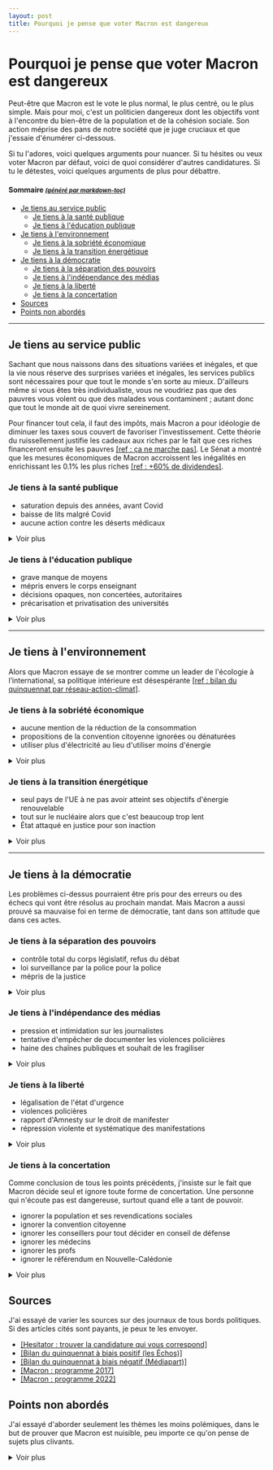 ```yaml
---
layout: post
title: Pourquoi je pense que voter Macron est dangereux
---
```

<!-- permalink: /macron-non/ -->



# Pourquoi je pense que voter Macron est dangereux

Peut-être que Macron est le vote le plus normal, le plus centré, ou le plus simple. Mais pour moi, c'est un politicien dangereux dont les objectifs vont à l'encontre du bien-être de la population et de la cohésion sociale. Son action méprise des pans de notre société que je juge cruciaux et que j'essaie d'énumérer ci-dessous.

Si tu l'adores, voici quelques arguments pour nuancer. Si tu hésites ou veux voter Macron par défaut, voici de quoi considérer d'autres candidatures. Si tu le détestes, voici quelques arguments de plus pour débattre.

#### Sommaire <small><i><a href='http://ecotrust-canada.github.io/markdown-toc/'>(généré par markdown-toc)</a></i></small>

  * [Je tiens au service public](#je-tiens-au-service-public)
    + [Je tiens à la santé publique](#je-tiens---la-sant--publique)
    + [Je tiens à l'éducation publique](#je-tiens---l--ducation-publique)
  * [Je tiens à l'environnement](#je-tiens---l-environnement)
    + [Je tiens à la sobriété économique](#je-tiens---la-sobri-t---conomique)
    + [Je tiens à la transition énergétique](#je-tiens---la-transition--nerg-tique)
  * [Je tiens à la démocratie](#je-tiens---la-d-mocratie)
    + [Je tiens à la séparation des pouvoirs](#je-tiens---la-s-paration-des-pouvoirs)
    + [Je tiens à l'indépendance des médias](#je-tiens---l-ind-pendance-des-m-dias)
    + [Je tiens à la liberté](#je-tiens---la-libert-)
    + [Je tiens à la concertation](#je-tiens---la-concertation)
  * [Sources](#sources)
  * [Points non abordés](#points-non-abord-s)




-----------------------------
## Je tiens au service public
<!-- - diminuer les taxes diminue le financement du service public
- les mesures de Macron ont déjà enrichi les 0.1% les plus riches
- attirer l'investissement ne ruisselle pas sur les pauvres -->

Sachant que nous naissons dans des situations variées et inégales, et que la vie nous réserve des surprises variées et inégales, les services publics sont nécessaires pour que tout le monde s'en sorte au mieux. D'ailleurs même si vous êtes très individualiste, vous ne voudriez pas que des pauvres vous volent ou que des malades vous contaminent ; autant donc que tout le monde ait de quoi vivre sereinement.

Pour financer tout cela, il faut des impôts, mais Macron a pour idéologie de diminuer les taxes sous couvert de favoriser l'investissement. Cette théorie du ruissellement justifie les cadeaux aux riches par le fait que ces riches financeront ensuite les pauvres [[ref : ça ne marche pas]](https://www.la-croix.com/Economie/France/theorie-ruissellement-existe-elle-2017-10-17-1200885054). Le Sénat a montré que les mesures économiques de Macron accroissent les inégalités en enrichissant les 0.1% les plus riches [[ref : +60% de dividendes]](https://www.publicsenat.fr/article/parlementaire/les-chiffres-sont-absolument-hallucinants-la-gauche-du-senat-s-empare-d-un).  



### Je tiens à la santé publique
- saturation depuis des années, avant Covid
- baisse de lits malgré Covid
- aucune action contre les déserts médicaux

<details>
  <summary>Voir plus</summary>

Covid nous a fait réaliser que l'hôpital est fragile. Pendant deux ans, on a scruté son remplissage pour pouvoir se confiner avant qu'il ne sature. Pourtant, la saturation n'est pas nouvelle, et le personnel se désespère tous les ans du manque de moyens, depuis des années [[ref : #BalanceTonHosto]](https://www.francetvinfo.fr/sante/hopital/les-medecins-infirmiers-et-aide-soignants-balancent-leurs-hosto-pour-alerter-sur-leurs-conditions-de-travail_2575602.html).

Pourtant, Macron a continué a réduire le budget, avec une grosse diminution du nombre de lits, même pendant Covid [[ref : -4.5% de lits pour +1.5% de population]](https://www.liberation.fr/checknews/emmanuel-macron-a-t-il-ferme-17-600-lits-dhopital-en-quatre-ans-comme-laffirme-francois-ruffin-20211224_ZDEGBEMS4BHW3CGKLAOKL275ME/). Il dit maintenant que sa priorité est de réduire les déserts médicaux, mais il le disait déjà en 2017 et n'a rien fait depuis (pas même l'augmentation du numerus clausus = nombre de nouveaux diplômes de médecine par an).
</details>
<!-- https://www.marianne.net/societe/manque-de-moyens-absurdites-le-personnel-hospitalier-se-lache-avec-balancetonhosto -->
<!-- https://www.marianne.net/societe/sante/hopitaux-comment-expliquer-les-fermetures-de-lits-en-pleine-crise-covid -->





### Je tiens à l'éducation publique
- grave manque de moyens
- mépris envers le corps enseignant
- décisions opaques, non concertées, autoritaires
- précarisation et privatisation des universités

<details>
    <summary>Voir plus</summary>

Pour l'école primaire, l'idée centrale de Macron était de faire des classes de CP et CE1 plus petites en zone prioritaire. Cette mesure demande plus de profs, mais rien n'est fait pour les attirer [[ref : l'école n'arrive plus à recruter]](https://www.challenges.fr/education/quand-lecole-narrive-plus-a-recruter-de-profs_778401). Leurs salaires sont plus bas que dans le privé, plus bas que les autres fonctionnaires, plus bas que dans les autres pays. La survie de l'école publique nécessite donc de les augmenter, ainsi que le reste du personnel scolaire. Macron veut bien, mais à condition de travailler plus, ce qui n'a aucune chance de rendre la position plus attractive [[ref : Macron demande plus d'efforts aux profs]](https://www.lesechos.fr/elections/presidentielle/presidentielle-emmanuel-macron-propose-aux-enseignants-de-travailler-plus-pour-gagner-plus-1394466). En attendant, les absences sont rarement remplacées, ce qui génère des situations très inégalitaires d'une école à l'autre [[ref : 10% d'heures perdues, hors Covid]](https://www.mediapart.fr/journal/france/170222/le-non-remplacement-d-enseignants-fait-des-ravages-259-heures-perdues-en-un-mois-dans-un-college-de-seine).

Pour le lycée, les filières ES/L/S ont été dissoutes (sans concertation avec les profs) pour que chaque élève puisse choisir ses cours. Mais comme les lycées n'ont pas les moyens de gérer tant d'emplois du temps différents, ils ont proposé des _packages_ (des approximations de ES/L/S) qui varient d'un lycée à l'autre. Tout le monde est perdu : élèves, parents, profs, et les personnes qui seront amenées à lire un CV qui contient des cours aléatoires ou incohérents. Blanquer a aussi inventé Parcoursup, un processus opaque, aléatoire et sélectif pour intégrer le supérieur [[ref]](https://www.lefigaro.fr/vox/societe/parcoursup-quand-l-avenir-de-vos-enfants-se-joue-a-la-roulette-russe-20200522).

Pendant Covid, les dispositifs pour l'école ont toutes été décidés sans concertation avec le corps enseignant, et annoncés le jour pour le lendemain, ce qui a provoqué une révolte inédite du corps enseignant [[ref : 75% de profs grévistes en janvier]](https://www.ouest-france.fr/economie/greve/greve-du-13-janvier-dans-l-education-nationale-a-quoi-faut-il-s-attendre-57ece2da-73ab-11ec-bc95-d3e60ba15147). Macron a donc gardé pendant 5 ans un ministre qui a saccagé l'éducation publique, et les perspectives pour un second mandat ne sont pas meilleures.

<!-- https://www.lemonde.fr/societe/live/2022/01/13/greve-du-13-janvier-a-l-ecole-suivez-notre-journee-speciale_6109267_3224.html -->

<!-- https://www.la-croix.com/Famille/Education/Leducation-nationale-manque-professeurs-2017-07-20-1200864293
http://www.cafepedagogique.net/lexpresso/Pages/2019/06/26062019Article636971318231480095.aspx
 -->

Côté université, les frais d'inscription ont augmenté et les moyens des licences n'ont pas suivi l'augmentation du nombre d'élèves. De nouveaux statuts précaires ont été créés pour les personnes enseignantes-chercheuses : on pourra les recruter pour quelques années au lieu de les titulariser. Macron s'inspire du modèle anglophone, sauf que les salaires sont incomparablement plus bas en France. Il veut aller plus loin dans ce modèle, en rendant l'enseignement supérieur privé et payant [[ref : son idée de la « modernisation libérale »]](https://www.liberation.fr/societe/education/emmanuel-macron-veut-remettre-en-cause-la-quasi-gratuite-des-etudes-universitaires-20220114_SUZ3WMFW7ZARVDGJNJELYL3K7I/).
</details>

<!-- ### Je tiens à l'université publique
- l'apprentissage remplace le chômage
- -->


-----------------------------
## Je tiens à l'environnement

Alors que Macron essaye de se montrer comme un leader de l'écologie à l’international, sa politique intérieure est désespérante [[ref : bilan du quinquennat par réseau-action-climat]](https://reseauactionclimat.org/publications/bilan-du-quinquennat-demannuel-macron-et-de-sa-majorite-sur-le-climat-et-la-transition-energetique/).


### Je tiens à la sobriété économique
- aucune mention de la réduction de la consommation
- propositions de la convention citoyenne ignorées ou dénaturées
- utiliser plus d'électricité au lieu d'utiliser moins d'énergie

<details>
    <summary>Voir plus</summary>


Le premier facteur nécessaire pour diminuer notre empreinte est de tout réduire. Individuellement, on peut réduire nos déchets, nos achats superflus, nos voyages, notre gaspillage... Mais les transformations de grande ampleur doivent être portées par l'État.  

La Convention citoyenne avait proposé des mesures pour inciter à moins consommer et pour arrêter la publicité pour les produits polluants. Mais le gouvernement a finalement voté une simple charte de bonne volonté pour les marques, ce qui s'apparente plus à du _greenwashing_ qu'à de la sobriété [[ref : « pas question d’interdire la pub pour l'automobile »]](https://www.lefigaro.fr/medias/loi-climat-les-deputes-valident-l-interdiction-de-la-publicite-pour-les-energies-fossiles-20210311).

De même, l'accent a été mis sur le développement et la promotion des voitures électriques, mais jamais sur la réduction de l'utilisation, du nombre ou de la taille des voitures [[ref : fédération d'usagers des transports]](https://www.fnaut.fr/projet-de-loi-climat-les-enjeux-de-la-mobilite-ont-ete-oublies/). Malheureusement, l'électricité n'est pas une source d'énergie (ni l'hydrogène vert d'ailleurs), mais seulement un moyen de la transmettre. Tant que cette électricité ne proviendra pas de sources propres, nos voitures électriques ne réduiront pas le changement climatique (elles ont par contre un rôle pour la pollution en ville).
</details>

### Je tiens à la transition énergétique
- seul pays de l'UE à ne pas avoir atteint ses objectifs d'énergie renouvelable
- tout sur le nucléaire alors que c'est beaucoup trop lent
- État attaqué en justice pour son inaction

<details>
    <summary>Voir plus</summary>

Pour arrêter les énergies fossiles, nous devons d'abord transférer l'essence de nos véhicules et le gaz de nos chaudières vers des systèmes électriques. Comme les combustibles fossiles représentent plus de la moitié de notre énergie, notre besoin en électricité va doubler [[ref : répartition de la consommation d’énergie primaire en France]](https://www.statistiques.developpement-durable.gouv.fr/edition-numerique/chiffres-cles-energie-2021/6-bilan-energetique-de-la-france#images-3).

Ensuite, il faut produire toute cette électricité de manière renouvelable. Or 10% de notre électricité vient aujourd'hui de centrales thermiques (principalement au gaz) [[ref]](https://www.statistiques.developpement-durable.gouv.fr/edition-numerique/chiffres-cles-energie-2021/15-electricite). Macron mise essentiellement sur le nucléaire, ce qui signifie que le nombre de réacteurs (ou plutôt leur puissance) va devoir doubler, en plus de la réhabilitation des vieux. Quoi qu'on pense de cette source d'énergie, les nouvelles constructions prendront des décennies [[ref : ≥15 ans de construction à Flamanville]](https://www.lemonde.fr/planete/article/2021/04/07/pour-l-epr-de-flamanville-un-redemarrage-fin-2022-toujours-conditionne-a-des-reparations_6075873_3244.html). Cela nous empêchera de quitter le pétrole et le gaz, alors que la guerre en Ukraine est une raison de plus pour le faire rapidement.

Côté énergies renouvelables, la France est le seul pays qui n'a pas atteint le développement demandé par l'UE [[ref : statistiques de l'UE]](https://ec.europa.eu/eurostat/statistics-explained/index.php?title=Renewable_energy_statistics), au point d'être condamnée en justice dans le cas de l'Affaire du siècle. C'est donc très clair que Macron n'en fait pas assez.
</details>


<!-- - edf https://lenergeek.com/2021/08/02/projet-hercule-scission-edf-aura-pas-lieu/ https://www.leparisien.fr/economie/edf-cinq-minutes-pour-comprendre-la-fin-du-projet-de-reforme-hercule-29-07-2021-KGI4AYWGSVDWTPAEFZ3BKCYQDI.php -->
<!-- - le nucléaire quoi qu'on en pense c'est trop lent, et pas faisable partout sur Terre
- on a eu l'argent pour Covid -->
<!-- https://www.mediapart.fr/journal/france/310322/comment-le-pouvoir-demoli-la-loi-climat -->


-----------------------------
## Je tiens à la démocratie
Les problèmes ci-dessus pourraient être pris pour des erreurs ou des échecs qui vont être résolus au prochain mandat. Mais Macron a aussi prouvé sa mauvaise foi en terme de démocratie, tant dans son attitude que dans ces actes.

### Je tiens à la séparation des pouvoirs
- contrôle total du corps législatif, refus du débat
- loi surveillance par la police pour la police
- mépris de la justice

<details>
    <summary>Voir plus</summary>

Les pouvoirs sont censés être séparés entre exécutif (gouvernement qui applique les lois), législatif (parlement qui vote les lois), judiciaire (tribunaux qui jugent le non respect des lois), et médiatique (rédactions qui enquêtent et informent la population).

Dès le début du mandat de Macron, le pouvoir législatif a pris un coup, avec LREM représentant 60% de l'Assemblée, et une interdiction à ses membres de voter les amendements d'autres groupes [[ref]](https://www.marianne.net/politique/les-deputes-lrem-interdits-de-collaborer-avec-leurs-allies-l-assemblee). Pendant 5 ans, le débat parlementaire a été méprisé : le gouvernement écrit les lois et ignore toute suggestion de modification. La loi surveillance globale, qui donne d'énormes pouvoirs à la police, a même été portée par un député gradé de la police, et aucune restriction demandée par l'opposition n'a été acceptée [[ref : la police fait la loi]](https://www.laquadrature.net/2020/11/06/securite-globale-la-police-fait-la-loi/).

Quant à la justice, elle n'a pas les moyens de fonctionner correctement [[ref : tribune d'un tiers des magistrats]](https://www.franceinter.fr/justice/3-000-magistrats-signent-une-tribune-contre-une-justice-du-chiffre-et-qui-n-ecoute-pas). Macron a montré plusieurs fois son mépris pour l'indépendance de la justice en demandant à sa ministre d'enquêter sur certaines affaires [[ref]](https://twitter.com/BOUZROU1/status/1269951031951179776), en utilisant les nominations de juges à des fins électorales [[ref]](https://fr.wikipedia.org/wiki/Pr%C3%A9sidence_d%27Emmanuel_Macron#Justice), ou en disant « je ne laisserai pas la justice devenir un pouvoir » pour défendre son ministre accusé d'utiliser sa position de ministre pour régler des affaires personnelles [[ref]](https://www.lemonde.fr/societe/article/2021/11/03/eric-dupond-moretti-reste-mis-en-examen-pour-prise-illegale-d-interets_6100801_3224.html).
</details>


<!-- (https://www.bfmtv.com/politique/elysee/la-justice-est-une-autorite-pas-un-pouvoir-le-soutien-tres-ferme-de-macron-a-dupond-moretti_AN-202107130280.html) -->

### Je tiens à l'indépendance des médias
- pression et intimidation sur les journalistes
- tentative d'empêcher de documenter les violences policières
- haine des chaînes publiques et souhait de les fragiliser

<details>
    <summary>Voir plus</summary>

Liée au point précédent, l'indépendance des médias n'est pas non plus possible avec Macron. Pendant l'affaire Benalla (qui montre le contrôle de l'exécutif sur les autres pouvoirs), l'exécutif à ordonné une perquisition dans un journal qui avait révélé des preuves incriminantes [[ref : tentative d'attenter au secret des sources]](https://www.lepoint.fr/medias/perquisition-a-mediapart-l-inquietude-de-nombreux-journalistes-05-02-2019-2291595_260.php). L'exécutif a même tenté d'intimider la journaliste qui a révélé cette affaire, ainsi que 7 autres qui enquêtaient notamment sur nos ventes d'armes au Yémen [[ref : intimidation de journalistes par les services secrets]](https://www.france24.com/fr/20190523-france-protestations-multiplient-apres-convocation-huit-journalistes-dgsi). La loi sécurité globale voulait aussi interdire de filmer la police (ce qui empêcherait aux journalistes de documenter ses abus), mais le conseil constitutionnel l'a censurée.

Pour Macron, il est insupportable que des chaînes publiques puisse le critiquer [[ref : « l'audiovisuel public est la honte de la République »]](https://www.lemonde.fr/economie/article/2017/12/06/emmanuel-macron-tire-a-boulets-rouges-sur-l-audiovisuel-public_5225447_3234.html).
Son idée est donc de supprimer la taxe audiovisuelle pour faire économiser 100€/an à chaque foyer. Mais cette taxe garantit le financement et l'indépendance des médias publics, à la fois vis-à-vis des groupes privés et du gouvernement [[ref]](https://www.franceculture.fr/medias/suppression-de-la-redevance-envisagee-la-question-de-lexistence-meme-de-laudiovisuel-public-est). Cette suppression va donc fragiliser cette rare indépendance et renforcer les médias privés, qui sont plus concentrés et plus biaisés que jamais [[ref : qui possède quoi 2022]](https://www.monde-diplomatique.fr/cartes/PPA).
<!-- https://www.latribune.fr/opinions/tribunes/la-concentration-des-medias-un-enjeu-democratique-906649.html -->
</details>

### Je tiens à la liberté
- légalisation de l'état d'urgence
- violences policières
- rapport d'Amnesty sur le droit de manifester
- répression violente et systématique des manifestations

<details>
    <summary>Voir plus</summary>

Macron a été élu pendant un état d'urgence dû aux attentats. Il y a immédiatement mis fin en intégrant tous les pouvoirs d'exception dans la loi normale [[ref : Macron veut normaliser l'état d'urgence]](https://www.lefigaro.fr/actualite-france/2017/06/08/01016-20170608ARTFIG00303-comment-le-gouvernement-veut-normaliser-l-etat-d-urgence.php). Ceci étend les perquisitions, les contrôles d'identités, les interdictions de manifester ou les restrictions d'accès que la police peut faire sans autorisation à la justice.

De nombreux cas de violences policières ont parsemé le quinquennat. Amnesty a alerté plusieurs fois sur ces violations des droits humains par « le pays des droits humains »
[[ref : rapport Amnesty 2021]](https://www.amnesty.fr/actualites/rapport-annuel-2021-focus-france-sur-les-droits-humains). Sur la liberté de manifester, le bilan est terrible [[ref : carton rouge pour la France]](https://www.lefigaro.fr/actualite-france/amnesty-adresse-un-carton-rouge-a-la-france-20210407), avec une police toujours plus nombreuse, plus armée, plus violente, des pouvoirs supplémentaires pour surveiller (caméras, drones, reconnaissance faciale).

La répression des manifestations ne s'exerce pas sur les _black blocks_ qui jettent des pavés sur la police, mais sur l'entièreté des protestataires : gaz lacrymogène, charges de CRS, tirs de LBD (grosses balles en caoutchouc), coups de matraque sont de vrais risques pour n'importe quelle personne manifestant. On entend souvent que c'est la seule solution pour maintenir l'ordre alors qu'il existe des techniques de désescalade [[ref : utilisées notamment en Allemagne]] permettant de désarmer la police et réduire les affrontements.
</details>



<!-- https://www.dalloz-actualite.fr/interview/quinquennat-macron-quelle-evolution-pour-droit-des-libertes -->



### Je tiens à la concertation
Comme conclusion de tous les points précédents, j'insiste sur le fait que Macron décide seul et ignore toute forme de concertation. Une personne qui n'écoute pas est dangereuse, surtout quand elle a tant de pouvoir.

- ignorer la population et ses revendications sociales
- ignorer la convention citoyenne
- ignorer les conseillers pour tout décider en conseil de défense
- ignorer les médecins
- ignorer les profs
- ignorer le référendum en Nouvelle-Calédonie

<details>
    <summary>Voir plus</summary>

Macron ignore la population. Au début du mandat, les gilets jaunes ont été ignorés et stigmatisés : au lieu d'écouter les colères et revendications sociales, Macron les a accusés de s'opposer à l'écologie car le mouvement a commencé en protestation à une taxe carbone. Il a donc créé la convention citoyenne pour le climat et promis de prendre en compte ses propositions et de les porter au référendum. Comme décrit plus haut, il ne l'a pas fait [[ref : la CCC note Macron 3/10]](https://www.francetvinfo.fr/monde/environnement/convention-citoyenne-sur-le-climat/convention-climat-les-participants-tres-insatisfaits-du-gouvernement_4314717.html). Tous les autres mouvements sociaux ont été réprimés et ignorés, et toutes ses lois sont passées sauf celle sur les retraites car Covid est arrivé entre temps.

Pendant Covid, Macron a gouverné de manière autocratique en utilisant le conseil de défense. Comme celui-ci est normalement réservé aux décisions militaires et stratégiques, ses débats ne sont pas publics (contrairement à toutes les autres délibérations législatives) : aucune transparence, aucune opposition politique, aucune concertation [[ref : pouvoir monarchique]](https://www.lefigaro.fr/vox/politique/le-conseil-de-defense-traduit-une-conception-monarchique-du-pouvoir-20201028). Même ses conseillers et ministres n'étaient jamais au courant de ses décisions, ce qui s'est vu quand le confinement était démenti par les ministres puis annoncé par Macron le lendemain.

Alors que le personnel hospitalier était applaudi et porté en héros, Macron ignorait les médecins et leurs idées contre l'épidémie, par exemple à propos des masques ou des soins. Les autres secteurs concernés par l'épidémie étaient aussi ignorés : les profs qui devaient gérer nos enfants en s'adaptant aux mesures changeant chaque semaine ; les bars ouvrant, fermant, réduisant, contrôlant sans y avoir été préparés ; le monde de la culture préparant sans cesse des évènements pour devoir les annuler ensuite...

Enfin, Macron n'écoute pas non plus les référendums. Les seuls qui ont eu lieu concernent l'indépendance de la Nouvelle-Calédonie. L'idée décidée en 1987 était que la population vote plusieurs années de suite pour décider ou non de son indépendance. En 2020, le résultat était serré (53% non). Mais en 2021, la population kanak a demandé un report du vote car ses traditions ne permettent pas de voter pendant une période de deuil due à Covid. Macron a refusé, le vote a eu lieu, les kanak n'ont pas voté et le résultat a été non à 96% [[ref : Wikipédia]](https://fr.wikipedia.org/wiki/R%C3%A9f%C3%A9rendum_de_2021_sur_l%27ind%C3%A9pendance_de_la_Nouvelle-Cal%C3%A9donie). Macron s'est réjoui que « la Nouvelle-Calédonie restera donc française car elle a décidé d'y rester », ignorant superbement les kanak et les 58% qui n'ont pas choisi [[ref]](https://www.lemonde.fr/politique/article/2021/12/12/les-bureaux-de-vote-pour-le-referendum-sur-l-independance-de-la-nouvelle-caledonie-ont-ouvert_6105720_823448.html).

En bref, Macron n'écoute personne et préfère faire de longs discours bien préparés que des entretiens où il faudra répondre aux questions [[ref : 64 longs discours, 20 entretiens]](https://www.parismatch.com/Actu/Politique/Exclusif-sept-mois-de-presidence-Macron-mot-a-mot-1428923).
</details>



## Sources
J'ai essayé de varier les sources sur des journaux de tous bords politiques. Si des articles cités sont payants, je peux te les envoyer.

- [[Hesitator : trouver la candidature qui vous correspond]](https://www.marianne.net/politique/hesitator2022-marianne-vous-aide-a-trouver-votre-candidat-pour-la-presidentielle)
- [[Bilan du quinquennat à biais positif (les Échos)]](https://www.lesechos.fr/elections/presidentielle/quinquennat-2017-2022-le-bilan-contrarie-demmanuel-macron-1391326)
- [[Bilan du quinquennat à biais négatif (Médiapart)]](https://www.mediapart.fr/studio/panoramique/2017-2022-le-bilan-macron-au-scanner-de-mediapart)
- [[Macron : programme 2017]](https://www.leparisien.fr/elections/presidentielle/le-programme-d-emmanuel-macron-pour-la-presidentielle-2017-17-02-2017-6686394.php)
- [[Macron : programme 2022]](https://www.leparisien.fr/elections/presidentielle/temps-de-travail-impots-education-le-programme-demmanuel-macron-a-la-presidentielle-08-03-2022-JHSL6JOFK5AEFFMSIACZKM3GZU.php)

## Points non abordés
J'ai essayé d'aborder seulement les thèmes les moins polémiques, dans le but de prouver que Macron est nuisible, peu importe ce qu'on pense de sujets plus clivants.

<details>
    <summary>Voir plus</summary>

- le recul de l'âge de la retraite
- le développement de l'énergie nucléaire
- les revendications des gilets jaunes
- le rôle présidentiel dans la Vème République
- l'influence des lobbys
- l'influence des cabinets de conseil
</details>

